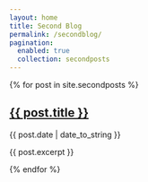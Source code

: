 ```yaml
---
layout: home
title: Second Blog
permalink: /secondblog/
pagination:
  enabled: true
  collection: secondposts
---
```


{% for post in site.secondposts %}
  <h2><a href="{{ post.url }}">{{ post.title }}</a></h2>
  <p>{{ post.date | date_to_string }}</p>
  <p>{{ post.excerpt }}</p>
{% endfor %}
